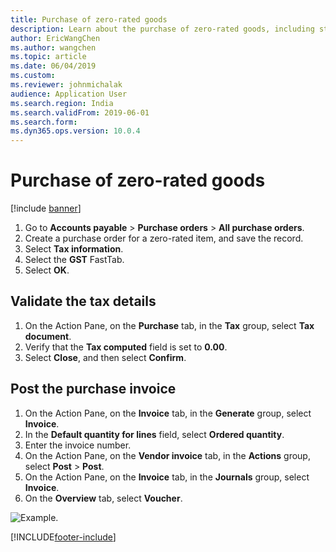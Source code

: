 ```yaml
---
title: Purchase of zero-rated goods
description: Learn about the purchase of zero-rated goods, including step-by-step processes for validating tax details and posting purchase orders.
author: EricWangChen
ms.author: wangchen
ms.topic: article
ms.date: 06/04/2019
ms.custom:
ms.reviewer: johnmichalak 
audience: Application User
ms.search.region: India
ms.search.validFrom: 2019-06-01
ms.search.form: 
ms.dyn365.ops.version: 10.0.4
---
```


# Purchase of zero-rated goods

[!include [banner](../../includes/banner.md)]

1. Go to **Accounts payable** \> **Purchase orders** \> **All purchase orders**.
2. Create a purchase order for a zero-rated item, and save the record.
3. Select **Tax information**.
4. Select the **GST** FastTab.
5. Select **OK**.

## Validate the tax details

1. On the Action Pane, on the **Purchase** tab, in the **Tax** group, select **Tax document**.
2. Verify that the **Tax computed** field is set to **0.00**.
3. Select **Close**, and then select **Confirm**.

## Post the purchase invoice

1. On the Action Pane, on the **Invoice** tab, in the **Generate** group, select **Invoice**.
2. In the **Default quantity for lines** field, select **Ordered quantity**.
3. Enter the invoice number.
4. On the Action Pane, on the **Vendor invoice** tab, in the **Actions** group, select **Post** \> **Post**.
5. On the Action Pane, on the **Invoice** tab, in the **Journals** group, select **Invoice**.
6. On the **Overview** tab, select **Voucher**.

![Example.](../media/Annotation-2019-05-16-095042.png)


[!INCLUDE[footer-include](../../../includes/footer-banner.md)]

